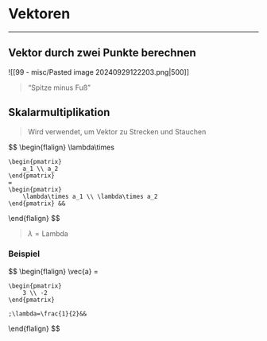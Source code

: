 # Vektoren
___
## Vektor durch zwei Punkte berechnen
![[99 - misc/Pasted image 20240929122203.png|500]]
> “Spitze minus Fuß”
## Skalarmultiplikation
> Wird verwendet, um Vektor zu Strecken und Stauchen

$$
\begin{flalign}
	\lambda\times
	
	\begin{pmatrix}
		a_1 \\ a_2
	\end{pmatrix}
	=
	\begin{pmatrix}
		\lambda\times a_1 \\ \lambda\times a_2
	\end{pmatrix} &&
\end{flalign}
$$
> $\lambda=\text{Lambda}$
### Beispiel
$$
\begin{flalign}
	\vec{a} =
	
	\begin{pmatrix}
		3 \\ -2
	\end{pmatrix}
	
	;\lambda=\frac{1}{2}&&
\end{flalign}
$$